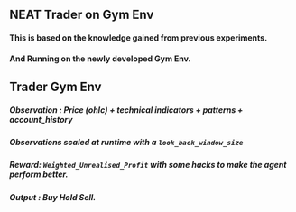 ## NEAT Trader on Gym Env

#### This is based on the knowledge gained from previous experiments.
#### And Running on the newly developed Gym Env.

## Trader Gym Env

##### Observation : Price (ohlc) + technical indicators + patterns + account_history
##### Observations scaled at runtime with a `look_back_window_size`
##### Reward: `Weighted_Unrealised_Profit` with some hacks to make the agent perform better.     
##### Output : Buy Hold Sell. 
